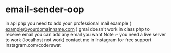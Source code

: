 # email-sender-oop
in api php you need to add your professional mail
example ( example@yourdomainname.com ) gmai doesn't work
in class php to receive email you can add any email you want
Note :- you need a live server to work (localhost not work)
contact me in Instagram for free support
Instagram.com/coderswat
